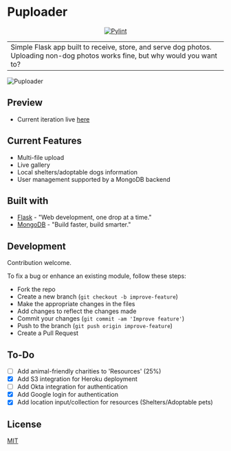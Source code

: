 # Puploader
<div align="center">
  
[![Pylint](https://github.com/tyler-tee/Puploader/actions/workflows/pylint.yml/badge.svg?branch=master&event=push)](https://github.com/tyler-tee/Puploader/actions/workflows/pylint.yml)

</div>
<table>
<tr>
<td>
Simple Flask app built to receive, store, and serve dog photos. Uploading non-dog photos works fine, but why would you want to?
</td>
</tr>
</table>

![Puploader](https://user-images.githubusercontent.com/64701075/155628298-1d59600f-3b6e-469a-bc09-c9b87f3be5d3.png)

## Preview
- Current iteration live [here](https://puploader.herokuapp.com)

## Current Features
- Multi-file upload
- Live gallery
- Local shelters/adoptable dogs information
- User management supported by a MongoDB backend

## Built with 

- [Flask](https://flask.palletsprojects.com/en/2.0.x/) - "Web development, one drop at a time."
- [MongoDB](https://www.mongodb.com/) - "Build faster, build smarter."

## Development
Contribution welcome.

To fix a bug or enhance an existing module, follow these steps:

- Fork the repo
- Create a new branch (`git checkout -b improve-feature`)
- Make the appropriate changes in the files
- Add changes to reflect the changes made
- Commit your changes (`git commit -am 'Improve feature'`)
- Push to the branch (`git push origin improve-feature`)
- Create a Pull Request

## To-Do
- [ ] Add animal-friendly charities to 'Resources' (25%)
- [X] Add S3 integration for Heroku deployment
- [ ] Add Okta integration for authentication
- [X] Add Google login for authentication
- [X] Add location input/collection for resources (Shelters/Adoptable pets)

## License
[MIT](https://choosealicense.com/licenses/mit/)
